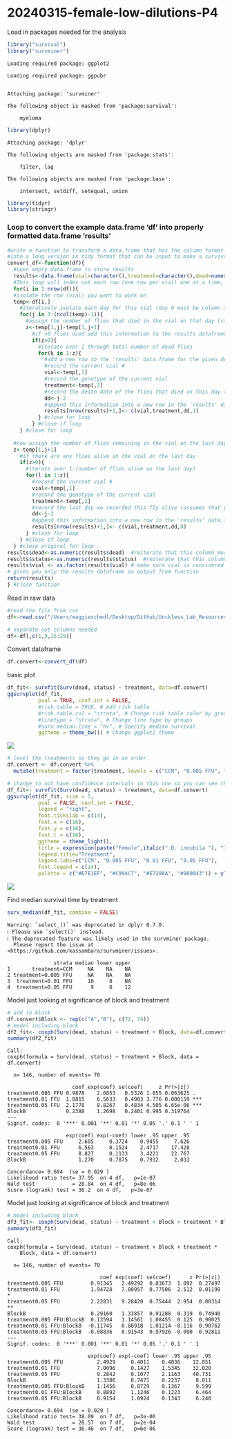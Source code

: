 # 20240315-female-low-dilutions-P4

Load in packages needed for the analysis

``` r
library("survival")
library("survminer")
```

    Loading required package: ggplot2

    Loading required package: ggpubr


    Attaching package: 'survminer'

    The following object is masked from 'package:survival':

        myeloma

``` r
library(dplyr)
```


    Attaching package: 'dplyr'

    The following objects are masked from 'package:stats':

        filter, lag

    The following objects are masked from 'package:base':

        intersect, setdiff, setequal, union

``` r
library(tidyr)
library(stringr)
```

### Loop to convert the example data.frame ‘df’ into properly formatted data.frame ‘results’

``` r
#write a function to transform a data.frame that has the column format 'vial | treatment | D0 | D1 | D2...', with one row for each vial
#into a long version in tidy format that can be input to make a survivorship curve
convert_df<-function(df){
  #open empty data.frame to store results
  results<-data.frame(vial=character(),treatment=character(),dead=numeric(),status=numeric())
  #This loop will index out each row (one row per vial) one at a time, transform it into long format (one row per fly), and add the information to the empty data.frame called results
  for(i in 1:nrow(df)){
  #isolate the row (vial) you want to work on
  temp<-df[i,]
    #iteratively isolate each day for this vial (day 0 must be column 3, day 1 column 4, etc.). Loop stops the column before the last day
    for(j in 3:(ncol(temp)-1)){
      #assign the number of flies that died in the vial on that day (starting with day 1) to the variable 'z'
      z<-temp[1,j]-temp[1,j+1]
        #if >0 flies died add this information to the results dataframe
        if(z>0){
          #iterate over 1 through total number of dead flies
          for(k in 1:z){
            #add a new row to the 'results' data.frame for the given dead fly, specifying vial #, treatment, day died, and
            #record the current vial #
            vial<-temp[,1]
            #record the genotype of the current vial
            treatment<-temp[,2]
            #record the death date of the flies that died on this day (assumes that your input DF starts with day 0 in column 3)
            dd<-j-2
            #append this information into a new row in the 'results' data.frame, and add a '1' in the 4th column to indicate mortality
            results[nrow(results)+1,]<- c(vial,treatment,dd,1)
          } #close for loop
        } #close if loop
    } #close for loop
  
  #now assign the number of flies remaining in the vial on the last day (value in the last column of the row) to the variable 'z'
  z<-temp[1,j+1]
    #if there are any flies alive in the vial on the last day
    if(z>0){
      #iterate over 1:(number of flies alive on the last day)
      for(l in 1:z){
        #record the current vial #
        vial<-temp[,1]
        #record the genotype of the current vial
        treatment<-temp[,2]
        #record the last day we recorded this fly alive (assumes that your input DF starts with day 0 in column 3)
        dd<-j-2
        #append this information into a new row in the 'results' data.frame, and add a '0' in the 4th column to indicate that the fly made it to the end of the experiment
        results[nrow(results)+1,]<- c(vial,treatment,dd,0)
      } #close for loop
    } #close if loop
  } #close original for loop
results$dead<-as.numeric(results$dead)  #reiterate that this column must be class numeric
results$status<-as.numeric(results$status)  #reiterate that this column must be class numeric
results$vial <- as.factor(results$vial) # make sure vial is considered a factor
# gives you only the results dataframe as output from function 
return(results) 
} #close function
```

Read in raw data

``` r
#read the file from csv
df<-read.csv("/Users/maggieschedl/Desktop/Github/Unckless_Lab_Resources/Infection_survival_analyses/20240315-combo-female-low-dilutions/combo-female-low-dil-infections.csv")

# separate out columns needed
df<-df[,c(1,9,15:29)]
```

Convert dataframe

``` r
df.convert<-convert_df(df)
```

basic plot

``` r
df_fit<- survfit(Surv(dead, status) ~ treatment, data=df.convert)
ggsurvplot(df_fit,
          pval = TRUE, conf.int = FALSE,
          #risk.table = TRUE, # Add risk table
          #risk.table.col = "strata", # Change risk table color by groups
          #linetype = "strata", # Change line type by groups
          #surv.median.line = "hv", # Specify median survival
          ggtheme = theme_bw()) # Change ggplot2 theme
```

![](20240315-female-low-dil-P4_files/figure-commonmark/unnamed-chunk-5-1.png)

``` r
# level the treatments so they go in an order 
df.convert <- df.convert %>% 
  mutate(treatment = factor(treatment, levels = c("CCM", "0.005 FFU", "0.01 FFU", "0.05 FFU")))

# change to not have confidence intervals in this one so you can see them 
df_fit<- survfit(Surv(dead, status) ~ treatment, data=df.convert)
ggsurvplot(df_fit, size = 5,
          pval = FALSE, conf.int = FALSE,
          legend = "right",
          font.tickslab = c(14),
          font.x = c(16),
          font.y = c(16),
          font.t = c(16),
          ggtheme = theme_light(),
          title = expression(paste("Female",italic(" D. innubila "), "Injected with Dilutions of Passage 4 DiNV")),
          legend.title="Treatment",
          legend.labs=c("CCM", "0.005 FFU", "0.01 FFU", "0.05 FFU"),
          font.legend = c(14),
          palette = c("#E7E1EF", "#C994C7", "#E7298A", "#980043")) + ylab("Survival Proporation") + xlab("Days post injection")
```

![](20240315-female-low-dil-P4_files/figure-commonmark/unnamed-chunk-6-1.png)

Find median survival time by treatment

``` r
surv_median(df_fit, combine = FALSE)
```

    Warning: `select_()` was deprecated in dplyr 0.7.0.
    ℹ Please use `select()` instead.
    ℹ The deprecated feature was likely used in the survminer package.
      Please report the issue at <https://github.com/kassambara/survminer/issues>.

                   strata median lower upper
    1       treatment=CCM     NA    NA    NA
    2 treatment=0.005 FFU     NA    NA    NA
    3  treatment=0.01 FFU     10     8    NA
    4  treatment=0.05 FFU      9     8    12

Model just looking at significance of block and treatment

``` r
# add in block 
df.convert$Block <- rep(c("A","B"), c(72, 74))
# model including block 
df2_fit<- coxph(Surv(dead, status) ~ treatment + Block, data=df.convert)
summary(df2_fit)
```

    Call:
    coxph(formula = Surv(dead, status) ~ treatment + Block, data = df.convert)

      n= 146, number of events= 70 

                         coef exp(coef) se(coef)     z Pr(>|z|)    
    treatment0.005 FFU 0.9878    2.6853   0.5326 1.855 0.063625 .  
    treatment0.01 FFU  1.8815    6.5633   0.4983 3.776 0.000159 ***
    treatment0.05 FFU  2.1778    8.8267   0.4834 4.505 6.65e-06 ***
    BlockB             0.2388    1.2698   0.2401 0.995 0.319764    
    ---
    Signif. codes:  0 '***' 0.001 '**' 0.01 '*' 0.05 '.' 0.1 ' ' 1

                       exp(coef) exp(-coef) lower .95 upper .95
    treatment0.005 FFU     2.685     0.3724    0.9455     7.626
    treatment0.01 FFU      6.563     0.1524    2.4717    17.428
    treatment0.05 FFU      8.827     0.1133    3.4221    22.767
    BlockB                 1.270     0.7875    0.7932     2.033

    Concordance= 0.694  (se = 0.029 )
    Likelihood ratio test= 37.95  on 4 df,   p=1e-07
    Wald test            = 28.84  on 4 df,   p=8e-06
    Score (logrank) test = 36.2  on 4 df,   p=3e-07

Model just looking at significance of block and treatment

``` r
# model including block 
df3_fit<- coxph(Surv(dead, status) ~ treatment + Block + treatment * Block, data=df.convert)
summary(df3_fit)
```

    Call:
    coxph(formula = Surv(dead, status) ~ treatment + Block + treatment * 
        Block, data = df.convert)

      n= 146, number of events= 70 

                                  coef exp(coef) se(coef)      z Pr(>|z|)   
    treatment0.005 FFU         0.91345   2.49292  0.83673  1.092  0.27497   
    treatment0.01 FFU          1.94728   7.00957  0.77506  2.512  0.01199 * 
    treatment0.05 FFU          2.22831   9.28420  0.75444  2.954  0.00314 **
    BlockB                     0.29160   1.33857  0.91288  0.319  0.74940   
    treatment0.005 FFU:BlockB  0.13594   1.14561  1.08455  0.125  0.90025   
    treatment0.01 FFU:BlockB  -0.11745   0.88918  1.01214 -0.116  0.90762   
    treatment0.05 FFU:BlockB  -0.08836   0.91543  0.97926 -0.090  0.92811   
    ---
    Signif. codes:  0 '***' 0.001 '**' 0.01 '*' 0.05 '.' 0.1 ' ' 1

                              exp(coef) exp(-coef) lower .95 upper .95
    treatment0.005 FFU           2.4929     0.4011    0.4836    12.851
    treatment0.01 FFU            7.0096     0.1427    1.5345    32.020
    treatment0.05 FFU            9.2842     0.1077    2.1163    40.731
    BlockB                       1.3386     0.7471    0.2237     8.011
    treatment0.005 FFU:BlockB    1.1456     0.8729    0.1367     9.599
    treatment0.01 FFU:BlockB     0.8892     1.1246    0.1223     6.464
    treatment0.05 FFU:BlockB     0.9154     1.0924    0.1343     6.240

    Concordance= 0.694  (se = 0.029 )
    Likelihood ratio test= 38.09  on 7 df,   p=3e-06
    Wald test            = 28.57  on 7 df,   p=2e-04
    Score (logrank) test = 36.46  on 7 df,   p=6e-06
